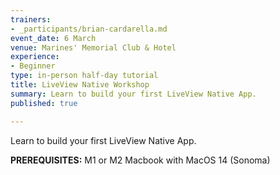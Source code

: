 ```yaml
---
trainers:
- _participants/brian-cardarella.md
event_date: 6 March
venue: Marines' Memorial Club & Hotel
experience:
- Beginner
type: in-person half-day tutorial
title: LiveView Native Workshop
summary: Learn to build your first LiveView Native App.
published: true

---
```

Learn to build your first LiveView Native App.

**PREREQUISITES:**
M1 or M2 Macbook with MacOS 14 (Sonoma)
